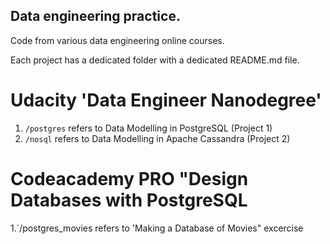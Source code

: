 ## Data engineering practice.
Code from various data engineering online courses.  

Each project has a dedicated folder with a dedicated README.md file.

# Udacity 'Data Engineer Nanodegree'
1. `/postgres` refers to Data Modelling in PostgreSQL (Project 1)
1. `/nosql` refers to Data Modelling in Apache Cassandra (Project 2)
# Codeacademy PRO "Design Databases with PostgreSQL
1.`/postgres_movies refers to 'Making a Database of Movies" excercise
